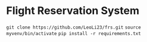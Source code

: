 # Flight Reservation System

`git clone https://github.com/LeoLi23/frs.git`
``source myvenv/bin/activate``
`pip install -r requirements.txt`

